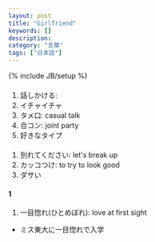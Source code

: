 ```yaml
---
layout: post
title: "Girlfriend"
keywords: []
description: 
category: "言葉"
tags: ["日本語"]
---
```

{% include JB/setup %}

####
1. 話しかける: 
2. イチャイチャ
3. タメ口: casual talk
4. 合コン: joint party
5. 好きなタイプ

####
1. 別れてください: let's break up
2. カッコつけ: to try to look good
3. ダサい


#### 1
1. 一目惚れ(ひとめぼれ): love at first sight
- ミス東大に一目惚れで入学

